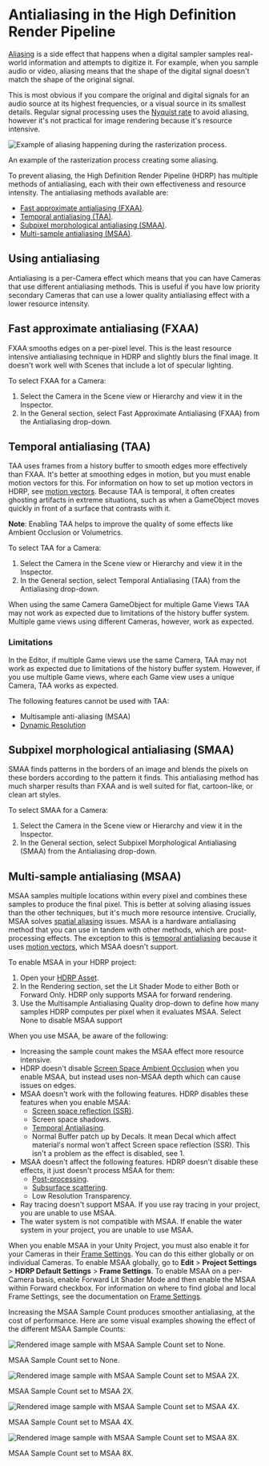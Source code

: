 # Antialiasing in the High Definition Render Pipeline

[Aliasing](Glossary.md#Aliasing) is a side effect that happens when a digital sampler samples real-world information and attempts to digitize it. For example, when you sample audio or video, aliasing means that the shape of the digital signal doesn't match the shape of the original signal.

This is most obvious if you compare the original and digital signals for an audio source at its highest frequencies, or a visual source in its smallest details. Regular signal processing uses the [Nyquist rate](Glossary.md#NyquistRate) to avoid aliasing, however it's not practical for image rendering because it's resource intensive.

![Example of aliasing happening during the rasterization process.](Images/MSAA1.png)

An example of the rasterization process creating some aliasing.

To prevent aliasing, the High Definition Render Pipeline (HDRP) has multiple methods of antialiasing, each with their own effectiveness and resource intensity. The antialiasing methods available are:

- [Fast approximate antialiasing (FXAA)](#FXAA).
- [Temporal antialiasing (TAA)](#TAA).
- [Subpixel morphological antialiasing (SMAA)](#SMAA).
- [Multi-sample antialiasing (MSAA)](#MSAA).

## Using antialiasing

Antialiasing is a per-Camera effect which means that you can have Cameras that use different antialiasing methods. This is useful if you have low priority secondary Cameras that can use a lower quality antialiasing effect with a lower resource intensity.

<a name="FXAA"></a>

## Fast approximate antialiasing (FXAA)

FXAA smooths edges on a per-pixel level. This is the least resource intensive antialiasing technique in HDRP and slightly blurs the final image. It doesn't work well with Scenes that include a lot of specular lighting.

To select FXAA for a Camera:

1. Select the Camera in the Scene view or Hierarchy and view it in the Inspector.
2. In the General section, select Fast Approximate Antialiasing (FXAA) from the Antialiasing drop-down.

<a name="TAA"></a>

## Temporal antialiasing (TAA)

TAA uses frames from a history buffer to smooth edges more effectively than FXAA. It's better at smoothing edges in motion, but you must enable motion vectors for this. For information on how to set up motion vectors in HDRP, see [motion vectors](Motion-Vectors.md). Because TAA is temporal, it often creates ghosting artifacts in extreme situations, such as when a GameObject moves quickly in front of a surface that contrasts with it.

**Note**: Enabling TAA helps to improve the quality of some effects like Ambient Occlusion or Volumetrics.

To select TAA for a Camera:

1. Select the Camera in the Scene view or Hierarchy and view it in the Inspector.
2. In the General section, select Temporal Antialiasing (TAA) from the Antialiasing drop-down.

When using the same Camera GameObject for multiple Game Views TAA may not work as expected due to limitations of the history buffer system. Multiple game views using different Cameras, however, work as expected.

### Limitations
In the Editor, if multiple Game views use the same Camera, TAA may not work as expected due to limitations of the history buffer system. However, if you use multiple Game views, where each Game view uses a unique Camera, TAA works as expected.

The following features cannot be used with TAA:

- Multisample anti-aliasing (MSAA)
- [Dynamic Resolution](Dynamic-Resolution.md)

<a name="SMAA"></a>

## Subpixel morphological antialiasing (SMAA)

SMAA finds patterns in the borders of an image and blends the pixels on these borders according to the pattern it finds. This antialiasing method has much sharper results than FXAA and is well suited for flat, cartoon-like, or clean art styles.

To select SMAA for a Camera:

1. Select the Camera in the Scene view or Hierarchy and view it in the Inspector.
2. In the General section, select Subpixel Morphological Antialiasing (SMAA) from the Antialiasing drop-down.

<a name="MSAA"></a>

## Multi-sample antialiasing (MSAA)

MSAA samples multiple locations within every pixel and combines these samples to produce the final pixel. This is better at solving aliasing issues than the other techniques, but it's much more resource intensive. Crucially, MSAA solves [spatial aliasing](Glossary.md#SpatialAliasing) issues. MSAA is a hardware antialiasing method that you can use in tandem with other methods, which are post-processing effects. The exception to this is [temporal antialiasing](#TAA) because it uses [motion vectors](Motion-Vectors.md), which MSAA doesn't support.

To enable MSAA in your HDRP project:

1. Open your [HDRP Asset](HDRP-Asset.md).
2. In the Rendering section, set the Lit Shader Mode to either Both or Forward Only. HDRP only supports MSAA for forward rendering.
3. Use the Multisample Antialiasing Quality drop-down to define how many samples HDRP computes per pixel when it evaluates MSAA. Select None to disable MSAA support

When you use MSAA, be aware of the following:

* Increasing the sample count makes the MSAA effect more resource intensive.
* HDRP doesn't disable [Screen Space Ambient Occlusion](Override-Ambient-Occlusion.md) when you enable MSAA, but instead uses non-MSAA depth which can cause issues on edges.
* MSAA doesn't work with the following features. HDRP disables these features when you enable MSAA:
  * [Screen space reflection (SSR)](Override-Screen-Space-Reflection.md).
  * Screen space shadows.
  * [Temporal Antialiasing](#TAA).
  * Normal Buffer patch up by Decals. It mean Decal which affect material's normal won't affect Screen space reflection (SSR). This isn't a problem as the effect is disabled, see 1.
* MSAA doesn't affect the following features. HDRP doesn't disable these effects, it just doesn't process MSAA for them:
  * [Post-processing](Post-Processing-Main.md).
  * [Subsurface scattering](skin-and-diffusive-surfaces-subsurface-scattering.md).
  * Low Resolution Transparency.
* Ray tracing doesn't support MSAA. If you use ray tracing in your project, you are unable to use MSAA.
* The water system is not compatible with MSAA. If enable the water system in your project, you are unable to use MSAA.

When you enable MSAA in your Unity Project, you must also enable it for your Cameras in their [Frame Settings](Frame-Settings.md). You can do this either globally or on individual Cameras. To enable MSAA globally, go to **Edit** > **Project Settings** > **HDRP Default Settings** > **Frame Settings**. To enable MSAA on a per-Camera basis, enable Forward Lit Shader Mode and then enable the MSAA within Forward checkbox. For information on where to find global and local Frame Settings, see the documentation on [Frame Settings](Frame-Settings.md).

Increasing the MSAA Sample Count produces smoother antialiasing, at the cost of performance. Here are some visual examples showing the effect of the different MSAA Sample Counts:

![Rendered image sample with MSAA Sample Count set to None.](Images/MSAA3.png)

MSAA Sample Count set to None.

![Rendered image sample with MSAA Sample Count set to MSAA 2X.](Images/MSAA4.png)

MSAA Sample Count set to MSAA 2X.

![Rendered image sample with MSAA Sample Count set to MSAA 4X.](Images/MSAA5.png)

MSAA Sample Count set to MSAA 4X.

![Rendered image sample with MSAA Sample Count set to MSAA 8X.](Images/MSAA6.png)

MSAA Sample Count set to MSAA 8X.
